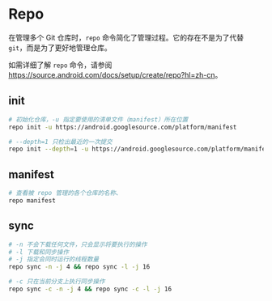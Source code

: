 # Repo

在管理多个 Git 仓库时，`repo` 命令简化了管理过程。它的存在不是为了代替 `git`，而是为了更好地管理仓库。

如需详细了解 `repo` 命令，请参阅 <https://source.android.com/docs/setup/create/repo?hl=zh-cn>。

##  init

```bash
# 初始化仓库，-u 指定要使用的清单文件（manifest）所在位置
repo init -u https://android.googlesource.com/platform/manifest

# --depth=1 只检出最近的一次提交
repo init --depth=1 -u https://android.googlesource.com/platform/manifest
```

## manifest

```bash
# 查看被 repo 管理的各个仓库的名称、
repo manifest
```

## sync

```bash
# -n 不会下载任何文件，只会显示将要执行的操作
# -l 下载和同步操作
# -j 指定会同时运行的线程数量
repo sync -n -j 4 && repo sync -l -j 16

# -c 只在当前分支上执行同步操作
repo sync -c -n -j 4 && repo sync -c -l -j 16
```
